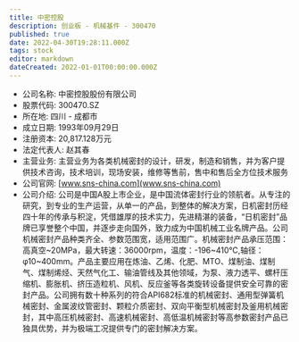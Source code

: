 ```yaml
---
title: 中密控股
description: 创业板 - 机械基件 - 300470
published: true
date: 2022-04-30T19:28:11.000Z
tags: stock
editor: markdown
dateCreated: 2022-01-01T00:00:00.000Z
---
```


- 公司名称: 中密控股股份有限公司
- 股票代码: 300470.SZ
- 所在地: 四川 - 成都市
- 成立日期: 1993年09月29日
- 注册资本: 20,817.128万元
- 法定代表人: 赵其春
- 主营业务: 主营业务为各类机械密封的设计，研发，制造和销售，并为客户提供技术咨询，技术培训，现场安装，维修等售前，售中和售后全方位技术服务
- 公司官网: [www.sns-china.com](www.sns-china.com)
- 公司介绍: 公司是中国A股上市企业，是中国流体密封行业的领航者。从专注的研究，到专业的生产运营，从单一的产品，到整体的解决方案，日机密封历经四十年的传承与积淀，凭借雄厚的技术实力，先进精湛的装备，“日机密封”品牌已享誉整个中国，并逐步走向国外，致力成为中国机械工业名牌产品。公司机械密封产品种类齐全、参数范围宽，适用范围广。机械密封产品承压范围：高真空~20MPa，最大转速：36000rpm，温度：-196~410℃,轴径：φ10~400mm。产品主要应用在炼油、乙烯、化肥、MTO、煤制油、煤制气、煤制烯烃、天然气化工、输油管线及其他领域，为泵、液力透平、螺杆压缩机、膨胀机、挤压造粒机、风机、反应釜等各类旋转设备提供安全可靠的密封产品。公司拥有数十种系列的符合API682标准的机械密封、通用型弹簧机械密封、金属波纹管密封、颗粒介质密封、双向平衡型机械密封及釜用机械密封，其中高压机械密封、高速机械密封、高低温机械密封等高参数密封产品已独具优势，并为极端工况提供专门的密封解决方案。


